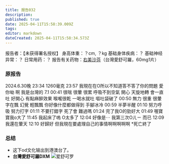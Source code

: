 ```yaml
---
title: 报告032
description: 
published: true
date: 2025-04-11T15:58:39.009Z
tags: 
editor: markdown
dateCreated: 2025-04-11T15:58:34.573Z
---
```


报告者：【未获得署名授权】
身高体重：？cm, ？kg
基础身体疾病：？
基础神经异常：？
日常用药：？
报告有关药物：[右美沙芬](/DXM/)（台灣愛舒可羅，60mg1片）

### 原报告
2024.6.30晚
23:34 1260毫克
23:57 我現在在O所以不知道答不答了你的問題 愛你呦 啊 我是台灣的
7.1 00:41 很喘 很暈 很累 呼吸不到空氣 開心 天旋地轉 會一直吐 好開心 有點麻醉效果 喉嚨很乾 一喝水就吐 嘔吐袋破了
00:50 無力 很重 很暈 字在飄 幻覺 輕飄飄 你好像什麼都做得到 手腳冰冷
00:59 半夢半醒
01:10 努力呼吸 努力打字
01:11 不要打錯字 死了會 難過嗎
01:24 完了我O的勁好大
01:49 喔寶寶我o大了
11:45 我起床了嗚 O太多了
12:04 好像是⋯ 我第三次Oㄦㄧ 而已
12:09 我還在暈天
12:10 好歸好 但我現在要處理自己的事情啊啊啊啊啊 *死亡終了

### 总结
- 这下od文化输出到港澳台了。
- **台灣愛舒可羅DXM** ![爱舒可罗](./imgs/RP32插图.jpeg)
